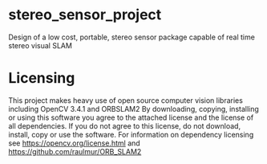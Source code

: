 # stereo_sensor_project
Design of a low cost, portable, stereo sensor package capable of real time stereo visual SLAM

# Licensing
This project makes heavy use of open source computer vision libraries including OpenCV 3.4.1 and ORBSLAM2
By downloading, copying, installing or using this software you agree to the attached license and the license
of all dependencies. If you do not agree to this license, do not download, install, copy or use the software.
For information on dependency licensing see https://opencv.org/license.html and https://github.com/raulmur/ORB_SLAM2
